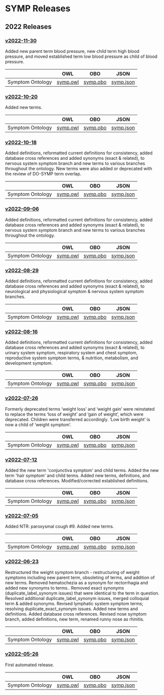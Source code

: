 # SYMP Releases

## 2022 Releases

### [v2022-11-30](https://github.com/DiseaseOntology/SymptomOntology/tree/v2022-11-30)

Added new parent term blood pressure, new child term high blood pressure, and moved established term low blood pressure as child of blood pressure.

|  | OWL | OBO | JSON |
| --- | --- | --- | --- |
| Symptom Ontology | [symp.owl](https://raw.githubusercontent.com/DiseaseOntology/SymptomOntology/v2022-11-30/src/ontology/symp.owl) | [symp.obo](https://raw.githubusercontent.com/DiseaseOntology/SymptomOntology/v2022-11-30/src/ontology/symp.obo) | [symp.json](https://raw.githubusercontent.com/DiseaseOntology/SymptomOntology/v2022-11-30/src/ontology/symp.json) |

### [v2022-10-20](https://github.com/DiseaseOntology/SymptomOntology/tree/v2022-10-20)

Added new terms.

|  | OWL | OBO | JSON |
| --- | --- | --- | --- |
| Symptom Ontology | [symp.owl](https://raw.githubusercontent.com/DiseaseOntology/SymptomOntology/v2022-10-20/src/ontology/symp.owl) | [symp.obo](https://raw.githubusercontent.com/DiseaseOntology/SymptomOntology/v2022-10-20/src/ontology/symp.obo) | [symp.json](https://raw.githubusercontent.com/DiseaseOntology/SymptomOntology/v2022-10-20/src/ontology/symp.json) |

### [v2022-10-18](https://github.com/DiseaseOntology/SymptomOntology/tree/v2022-10-18)

Added definitions, reformatted current definitions for consistency, added database cross references and added synonyms (exact & related), to nervous system symptom branch and new terms to various branches throughout the ontology. New terms were also added or deprecated  with the review of DO-SYMP term overlap.

|  | OWL | OBO | JSON |
| --- | --- | --- | --- |
| Symptom Ontology | [symp.owl](https://raw.githubusercontent.com/DiseaseOntology/SymptomOntology/v2022-10-18/src/ontology/symp.owl) | [symp.obo](https://raw.githubusercontent.com/DiseaseOntology/SymptomOntology/v2022-10-18/src/ontology/symp.obo) | [symp.json](https://raw.githubusercontent.com/DiseaseOntology/SymptomOntology/v2022-10-18/src/ontology/symp.json) |

### [v2022-09-06](https://github.com/DiseaseOntology/SymptomOntology/tree/v2022-09-06)

Added definitions, reformatted current definitions for consistency, added database cross references and added synonyms (exact & related), to nervous system symptom branch and new terms to various branches throughout the ontology.

|  | OWL | OBO | JSON |
| --- | --- | --- | --- |
| Symptom Ontology | [symp.owl](https://raw.githubusercontent.com/DiseaseOntology/SymptomOntology/v2022-09-06/src/ontology/symp.owl) | [symp.obo](https://raw.githubusercontent.com/DiseaseOntology/SymptomOntology/v2022-09-06/src/ontology/symp.obo) | [symp.json](https://raw.githubusercontent.com/DiseaseOntology/SymptomOntology/v2022-09-06/src/ontology/symp.json) |

### [v2022-08-29](https://github.com/DiseaseOntology/SymptomOntology/tree/v2022-08-29)

Added definitions, reformatted current definitions for consistency, added database cross references and added synonyms (exact & related), to neurological and physiological symptom & nervous system symptom branches.

|  | OWL | OBO | JSON |
| --- | --- | --- | --- |
| Symptom Ontology | [symp.owl](https://raw.githubusercontent.com/DiseaseOntology/SymptomOntology/v2022-08-29/src/ontology/symp.owl) | [symp.obo](https://raw.githubusercontent.com/DiseaseOntology/SymptomOntology/v2022-08-29/src/ontology/symp.obo) | [symp.json](https://raw.githubusercontent.com/DiseaseOntology/SymptomOntology/v2022-08-29/src/ontology/symp.json) |

### [v2022-08-16](https://github.com/DiseaseOntology/SymptomOntology/tree/v2022-08-16)

Added definitions, reformatted current definitions for consistency, added database cross references and added synonyms (exact & related), to urinary system symptom, respiratory system and chest symptom, reproductive system symptom terms, & nutrition, metabolism, and development symptom.

|  | OWL | OBO | JSON |
| --- | --- | --- | --- |
| Symptom Ontology | [symp.owl](https://raw.githubusercontent.com/DiseaseOntology/SymptomOntology/v2022-08-16/src/ontology/symp.owl) | [symp.obo](https://raw.githubusercontent.com/DiseaseOntology/SymptomOntology/v2022-08-16/src/ontology/symp.obo) | [symp.json](https://raw.githubusercontent.com/DiseaseOntology/SymptomOntology/v2022-08-16/src/ontology/symp.json) |

### [v2022-07-26](https://github.com/DiseaseOntology/SymptomOntology/tree/v2022-07-26)

Formerly deprecated terms ‘weight loss’ and ‘weight gain’ were reinstated to replace the terms ‘loss of weight’ and ‘gain of weight’, which were deprecated.  Children were transferred accordingly.  ‘Low birth weight’ is now a child of ‘weight symptom’.

|  | OWL | OBO | JSON |
| --- | --- | --- | --- |
| Symptom Ontology | [symp.owl](https://raw.githubusercontent.com/DiseaseOntology/SymptomOntology/v2022-07-26/src/ontology/symp.owl) | [symp.obo](https://raw.githubusercontent.com/DiseaseOntology/SymptomOntology/v2022-07-26/src/ontology/symp.obo) | [symp.json](https://raw.githubusercontent.com/DiseaseOntology/SymptomOntology/v2022-07-26/src/ontology/symp.json) |

### [v2022-07-12](https://github.com/DiseaseOntology/SymptomOntology/tree/v2022-07-12)

Added the new term 'conjunctiva symptom' and child terms. Added the new term 'hair  symptom' and child terms. Added new terms, definitions, and database cross references. Modified/corrected established definitions.

|  | OWL | OBO | JSON |
| --- | --- | --- | --- |
| Symptom Ontology | [symp.owl](https://raw.githubusercontent.com/DiseaseOntology/SymptomOntology/v2022-07-12/src/ontology/symp.owl) | [symp.obo](https://raw.githubusercontent.com/DiseaseOntology/SymptomOntology/v2022-07-12/src/ontology/symp.obo) | [symp.json](https://raw.githubusercontent.com/DiseaseOntology/SymptomOntology/v2022-07-12/src/ontology/symp.json) |

### [v2022-07-05](https://github.com/DiseaseOntology/SymptomOntology/tree/v2022-07-05)

Added NTR: paroxysmal cough #9. Added new terms.

|  | OWL | OBO | JSON |
| --- | --- | --- | --- |
| Symptom Ontology | [symp.owl](https://raw.githubusercontent.com/DiseaseOntology/SymptomOntology/v2022-07-05/src/ontology/symp.owl) | [symp.obo](https://raw.githubusercontent.com/DiseaseOntology/SymptomOntology/v2022-07-05/src/ontology/symp.obo) | [symp.json](https://raw.githubusercontent.com/DiseaseOntology/SymptomOntology/v2022-07-05/src/ontology/symp.json) |

### [v2022-06-23](https://github.com/DiseaseOntology/SymptomOntology/tree/v2022-06-23)

Restructured the weight symptom branch - restructuring of weight symptoms including new parent term, obsoleting of terms, and addition of new terms. Removed hematochezia as a synonym for rectorrhagia and added new synonyms to terms.. Removed exact synonyms (duplicate_label_synonym issues) that were identical to the term in question. Resolved ​​additional duplicate_label_synonym issues, merged colloquial term & added synonyms. Revised lymphatic system symptom terms; resolving duplicate_exact_synonym issues. Added new terms and definitions. Added database cross references. Revised nose symptom branch, added definitions, new term, renamed runny nose as rhinitis.

|  | OWL | OBO | JSON |
| --- | --- | --- | --- |
| Symptom Ontology | [symp.owl](https://raw.githubusercontent.com/DiseaseOntology/SymptomOntology/v2022-06-23/src/ontology/symp.owl) | [symp.obo](https://raw.githubusercontent.com/DiseaseOntology/SymptomOntology/v2022-06-23/src/ontology/symp.obo) | [symp.json](https://raw.githubusercontent.com/DiseaseOntology/SymptomOntology/v2022-06-23/src/ontology/symp.json) |

### [v2022-05-26](https://github.com/DiseaseOntology/SymptomOntology/tree/v2022-05-26)

First automated release.

|  | OWL | OBO | JSON |
| --- | --- | --- | --- |
| Symptom Ontology | [symp.owl](https://raw.githubusercontent.com/DiseaseOntology/SymptomOntology/v2022-05-26/src/ontology/symp.owl) | [symp.obo](https://raw.githubusercontent.com/DiseaseOntology/SymptomOntology/v2022-05-26/src/ontology/symp.obo) | [symp.json](https://raw.githubusercontent.com/DiseaseOntology/SymptomOntology/v2022-05-26/src/ontology/symp.json) |
